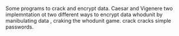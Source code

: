 Some programs to crack and encrypt data.
Caesar and Vigenere two implemntation ot two different ways to encrypt data
whodunit by manibulating data , craking the whodunit game.
crack cracks simple passwords.

